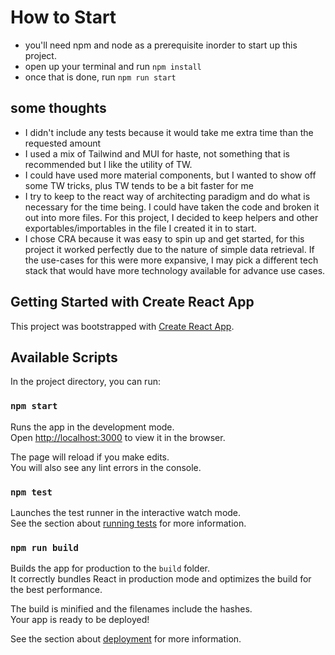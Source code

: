 # How to Start
- you'll need npm and node as a prerequisite inorder to start up this project. 
- open up your terminal and run `npm install`
- once that is done, run `npm run start`

## some thoughts
- I didn't include any tests because it would take me extra time than the requested amount
- I used a mix of Tailwind and MUI for haste, not something that is recommended but I like the utility of TW.
- I could have used more material components, but I wanted to show off some TW tricks, plus TW tends to be a bit faster for me
- I try to keep to the react way of architecting paradigm and do what is necessary for the time being. I could have taken the code and broken it out into more files. For this project, I decided to keep helpers and other exportables/importables in the file I created it in to start.
- I chose CRA because it was easy to spin up and get started, for this project it worked perfectly due to the nature of simple data retrieval. If the use-cases for this were more expansive, I may pick a different tech stack that would have more technology available for advance use cases.

## Getting Started with Create React App

This project was bootstrapped with [Create React App](https://github.com/facebook/create-react-app).

## Available Scripts

In the project directory, you can run:

### `npm start`

Runs the app in the development mode.\
Open [http://localhost:3000](http://localhost:3000) to view it in the browser.

The page will reload if you make edits.\
You will also see any lint errors in the console.

### `npm test`

Launches the test runner in the interactive watch mode.\
See the section about [running tests](https://facebook.github.io/create-react-app/docs/running-tests) for more information.

### `npm run build`

Builds the app for production to the `build` folder.\
It correctly bundles React in production mode and optimizes the build for the best performance.

The build is minified and the filenames include the hashes.\
Your app is ready to be deployed!

See the section about [deployment](https://facebook.github.io/create-react-app/docs/deployment) for more information.


